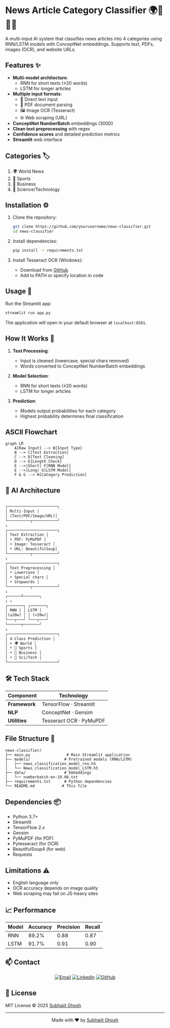 


# News Article Category Classifier 🌍🏅💼🔬


A multi-input AI system that classifies news articles into 4 categories using RNN/LSTM models with ConceptNet embeddings. Supports text, PDFs, images (OCR), and website URLs.

## Features ✨

- **Multi-model architecture**: 
  - RNN for short texts (≤20 words)
  - LSTM for longer articles
- **Multiple input formats**:
  - 📝 Direct text input
  - 📄 PDF document parsing
  - 🖼️ Image OCR (Tesseract)
  - 🌐 Web scraping (URL)
- **ConceptNet NumberBatch** embeddings (300D)
- **Clean text preprocessing** with regex
- **Confidence scores** and detailed prediction metrics
- **Streamlit** web interface



## Categories 🏷️

1. 🌍 World News
2. 🏅 Sports
3. 💼 Business
4. 🔬 Science/Technology

## Installation ⚙️

1. Clone the repository:
   ```bash
   git clone https://github.com/yourusername/news-classifier.git
   cd news-classifier
   ```

2. Install dependencies:
   ```bash
   pip install -r requirements.txt
   ```

3. Install Tesseract OCR (Windows):
   - Download from [GitHub](https://github.com/UB-Mannheim/tesseract/wiki)
   - Add to PATH or specify location in code

## Usage 🚀

Run the Streamlit app:
```bash
streamlit run app.py
```

The application will open in your default browser at `localhost:8501`.

## How It Works 🧠

1. **Text Processing**:
   - Input is cleaned (lowercase, special chars removed)
   - Words converted to ConceptNet NumberBatch embeddings

2. **Model Selection**:
   - RNN for short texts (≤20 words)
   - LSTM for longer articles

3. **Prediction**:
   - Models output probabilities for each category
   - Highest probability determines final classification


## ASCII Flowchart 
```mermaid
graph LR
    A[Raw Input] --> B{Input Type}
    B --> C[Text Extraction]
    C --> D[Text Cleaning]
    D --> E{Length Check}
    E -->|Short| F[RNN Model]
    E -->|Long| G[LSTM Model]
    F & G --> H[Category Prediction]
```

## 🧠 AI Architecture
```markdown

┌──────────────────────┐
│ Multi-Input │
│ (Text/PDF/Image/URL)│
└──────────┬───────────┘
↓
┌──────────────────────┐
│ Text Extraction │
│ • PDF: PyMuPDF │
│ • Image: Tesseract │
│ • URL: BeautifulSoup│
└──────────┬───────────┘
↓
┌──────────────────────┐
│ Text Preprocessing │
│ • Lowercase │
│ • Special chars │
│ • Stopwords │
└──────────┬───────────┘
↓
┌──────┴───────┐
↓ ↓
┌───────┐ ┌───────┐
│ RNN │ │ LSTM │
│(≤20w) │ │ (>20w)│
└───┬───┘ └───┬───┘
└──────┬───────┘
↓
┌──────────────────────┐
│ 4-Class Prediction │
│ • 🌍 World │
│ • 🏅 Sports │
│ • 💼 Business │
│ • 🔬 Sci/Tech │
└──────────────────────┘
```
## 🛠️ Tech Stack

<div align="center">

| Component | Technology |
|-----------|------------|
| **Framework** | TensorFlow · Streamlit |
| **NLP** | ConceptNet · Gensim |
| **Utilities** | Tesseract OCR · PyMuPDF |

</div>







## File Structure 📂

```
news-classifier/
├── main.py                # Main Streamlit application
├── models/               # Pretrained models (RNN/LSTM)
│   ├── news_classification_model_rnn.h5
│   └── News_classification_model_LSTM.h5
├── data/                 # Embeddings
│   └── numberbatch-en-19.08.txt
├── requirements.txt      # Python dependencies
└── README.md            # This file
```

## Dependencies 📦

- Python 3.7+
- Streamlit
- TensorFlow 2.x
- Gensim
- PyMuPDF (for PDF)
- Pytesseract (for OCR)
- BeautifulSoup4 (for web)
- Requests

## Limitations ⚠️

- English language only
- OCR accuracy depends on image quality
- Web scraping may fail on JS-heavy sites






## 📈 Performance

| Model | Accuracy | Precision | Recall |
|-------|----------|-----------|--------|
| RNN | 89.2% | 0.88 | 0.87 |
| LSTM | 91.7% | 0.91 | 0.90 |



## 📫 Contact

<div align="center">

[![Email](https://img.shields.io/badge/Email-subhajitghosh7590%40gmail.com-red?style=flat&logo=gmail)](mailto:subhajitghosh7590@gmail.com)
[![LinkedIn](https://img.shields.io/badge/LinkedIn-Subhajit_Ghosh-blue?style=flat&logo=linkedin)](https://www.linkedin.com/in/subhajit-ghosh-75s90g/)
[![GitHub](https://img.shields.io/badge/GitHub-Subhajit75-black?style=flat&logo=github)](https://github.com/Subhajit75)

</div>

## 📜 License

MIT License © 2025 [Subhajit Ghosh](https://www.linkedin.com/in/subhajit-ghosh-75s90g/)

---

<div align="center">
  
Made with ❤️ by [Subhajit Ghosh](https://www.linkedin.com/in/subhajit-ghosh-75s90g/)  

</div>


